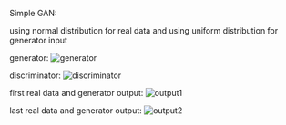 Simple GAN:

using normal distribution for real data and using uniform distribution for generator input

generator:
![generator](https://github.com/A30Z/GAN/assets/121484376/7886e3b1-cf28-49f7-ba41-89ccbfd5aaa0)

discriminator:
![discriminator](https://github.com/A30Z/GAN/assets/121484376/eed679c3-8dcc-4ff4-9ef9-2e97b58e3f6e)

first real data and generator output:
![output1](https://github.com/A30Z/GAN/assets/121484376/56ce432a-3a46-43e3-ac6c-eb747f5038ab)

last real data and generator output:
![output2](https://github.com/A30Z/GAN/assets/121484376/5e4be0c3-8f19-4307-b572-c6f6d27b4586)



